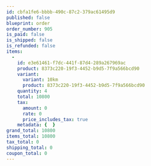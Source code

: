 ```yaml
---
id: cbfa1fe6-bbbb-490c-87c2-379ac61495d9
published: false
blueprint: order
order_number: 905
is_paid: false
is_shipped: false
is_refunded: false
items:
  -
    id: e3e61461-f7dc-441f-87d4-289a267969ac
    product: 8373c220-19f3-4452-b9d5-7f9a566bcd90
    variant:
      variant: 10km
      product: 8373c220-19f3-4452-b9d5-7f9a566bcd90
    quantity: 4
    total: 10800
    tax:
      amount: 0
      rate: 0
      price_includes_tax: true
    metadata: {  }
grand_total: 10800
items_total: 10800
tax_total: 0
shipping_total: 0
coupon_total: 0
---
```

